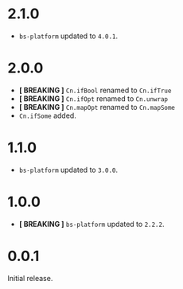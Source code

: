 # 2.1.0

- `bs-platform` updated to `4.0.1`.

# 2.0.0

- **[ BREAKING ]** `Cn.ifBool` renamed to `Cn.ifTrue`
- **[ BREAKING ]** `Cn.ifOpt` renamed to `Cn.unwrap`
- **[ BREAKING ]** `Cn.mapOpt` renamed to `Cn.mapSome`
- `Cn.ifSome` added.

# 1.1.0

- `bs-platform` updated to `3.0.0`.

# 1.0.0

- **[ BREAKING ]** `bs-platform` updated to `2.2.2`.

# 0.0.1

Initial release.
